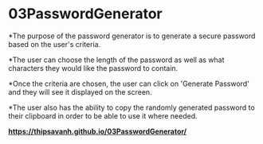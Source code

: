 # 03PasswordGenerator

*The purpose of the password generator is to generate a secure password based on the user's criteria. 

*The user can choose the length of the password as well as what characters they would like the password to contain. 

*Once the criteria are chosen, the user can click on 'Generate Password' and they will see it displayed on the screen.

*The user also has the ability to copy the randomly generated password to their clipboard in order to be able to use it where needed.

**https://thipsavanh.github.io/03PasswordGenerator/**

